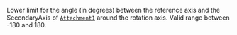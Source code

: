 Lower limit for the angle (in degrees) between the reference axis and the
SecondaryAxis of [`Attachment1`](https://create.roblox.com/docs/reference/engine/classes/Constraint#Attachment1) around the
rotation axis. Valid range between -180 and 180.